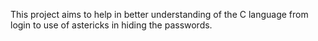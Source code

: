 This project aims to help in better understanding of the C language from login to use of astericks in hiding the passwords.
